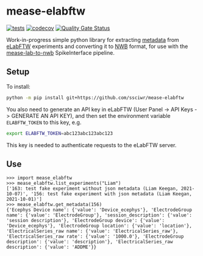 # mease-elabftw

[![tests](https://github.com/ssciwr/mease-elabftw/workflows/Tests/badge.svg)](https://github.com/ssciwr/mease-elabftw/actions?query=workflow%3ATests)
[![codecov](https://codecov.io/gh/ssciwr/mease-elabftw/branch/main/graph/badge.svg?token=xJTHCFXzrz)](https://codecov.io/gh/ssciwr/mease-elabftw)
[![Quality Gate Status](https://sonarcloud.io/api/project_badges/measure?project=ssciwr_mease-elabftw&metric=alert_status)](https://sonarcloud.io/dashboard?id=ssciwr_mease-elabftw)

Work-in-progress simple python library for extracting
[metadata](https://doc.elabftw.net/metadata.html) from
[eLabFTW](https://www.elabftw.net/) experiments and converting it to
[NWB](https://nwb-schema.readthedocs.io/en/latest/) format, for use with
the [mease-lab-to-nwb](https://github.com/ssciwr/mease-lab-to-nwb) SpikeInterface pipeline.

## Setup

To install:

```bash
python -m pip install git+https://github.com/ssciwr/mease-elabftw
```

You also need to generate an API key in eLabFTW (User Panel -> API Keys -> GENERATE AN API KEY),
and then set the environment variable `ELABFTW_TOKEN` to this key, e.g.

```bash
export ELABFTW_TOKEN=abc123abc123abc123
```

This key is needed to authenticate requests to the eLabFTW server.

## Use

```pycon
>>> import mease_elabftw
>>> mease_elabftw.list_experiments("Liam")
['163: test fake experiment without json metadata (Liam Keegan, 2021-10-07)', '156: test fake experiment with json metadata (Liam Keegan, 2021-10-01)']
>>> mease_elabftw.get_metadata(156)
{'Ecephys Device name': {'value': 'Device_ecephys'}, 'ElectrodeGroup name': {'value': 'ElectrodeGroup'}, 'session_description': {'value': 'session description'}, 'ElectrodeGroup device': {'value': 'Device_ecephys'}, 'ElectrodeGroup location': {'value': 'location'}, 'ElectricalSeries_raw name': {'value': 'ElectricalSeries_raw'}, 'ElectricalSeries_raw rate': {'value': '1000.0'}, 'ElectrodeGroup description': {'value': 'description'}, 'ElectricalSeries_raw description': {'value': 'ADDME'}}
```
